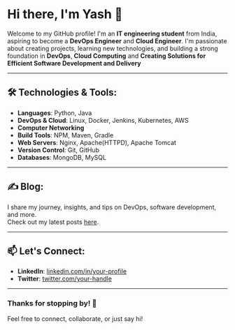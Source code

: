 # Hi there, I'm Yash 👋

Welcome to my GitHub profile! I'm an **IT engineering student** from India, aspiring to become a **DevOps Engineer** and **Cloud Engineer**. I'm passionate about creating projects, learning new technologies, and building a strong foundation in **DevOps**, **Cloud Computing** and **Creating Solutions for Efficient Software Development and Delivery** 

---

## 🛠️ Technologies & Tools:
- **Languages**: Python, Java
- **DevOps & Cloud**: Linux, Docker, Jenkins, Kubernetes, AWS
- **Computer Networking**
- **Build Tools**: NPM, Maven, Gradle
- **Web Servers**: Nginx, Apache(HTTPD), Apache Tomcat
- **Version Control**: Git, GitHub
- **Databases**: MongoDB, MySQL

---

## ✍️ Blog:
I share my journey, insights, and tips on DevOps, software development, and more.  
Check out my latest posts [here](https://yashpatilofficial.hashnode.dev/).


---

## 📫 Let's Connect:
- **LinkedIn**: [linkedin.com/in/your-profile](https://www.linkedin.com/in/yash-patil-24112a258/)
- **Twitter**: [twitter.com/your-handle](https://x.com/YashPatil_04)

---

### Thanks for stopping by! 🚀
Feel free to connect, collaborate, or just say hi!

